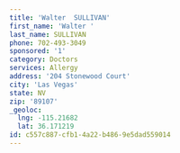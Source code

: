 ```yaml
---
title: 'Walter  SULLIVAN'
first_name: 'Walter '
last_name: SULLIVAN
phone: 702-493-3049
sponsored: '1'
category: Doctors
services: Allergy
address: '204 Stonewood Court'
city: 'Las Vegas'
state: NV
zip: '89107'
_geoloc:
  lng: -115.21682
  lat: 36.171219
id: c557c887-cfb1-4a22-b486-9e5dad559014
---
```

